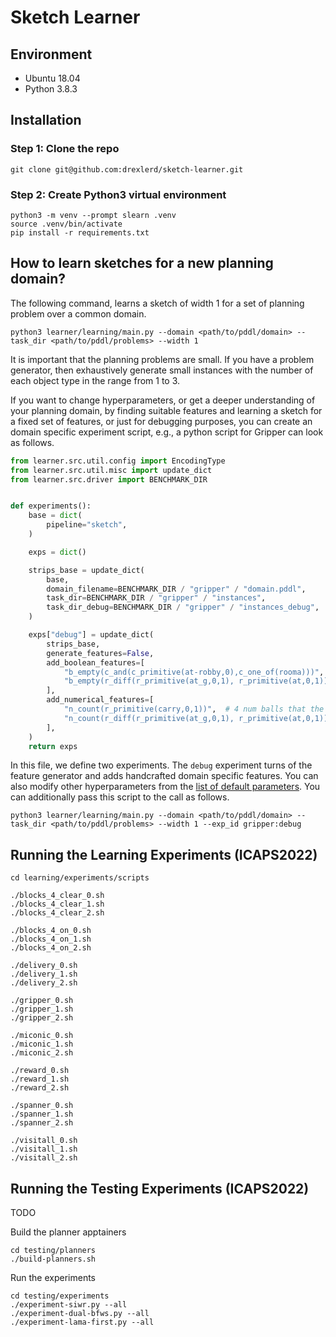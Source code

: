 # Sketch Learner

## Environment

- Ubuntu 18.04
- Python 3.8.3

## Installation

### Step 1: Clone the repo

```console
git clone git@github.com:drexlerd/sketch-learner.git
```

### Step 2: Create Python3 virtual environment

```console
python3 -m venv --prompt slearn .venv
source .venv/bin/activate
pip install -r requirements.txt
```

## How to learn sketches for a new planning domain?

The following command, learns a sketch of width 1 for a set of planning problem over a common domain.

```console
python3 learner/learning/main.py --domain <path/to/pddl/domain> --task_dir <path/to/pddl/problems> --width 1
```

It is important that the planning problems are small. If you have a problem generator, then exhaustively generate small instances with the number of each object type in the range from 1 to 3.

If you want to change hyperparameters, or get a deeper understanding of your planning domain, by finding suitable features and learning a sketch for a fixed set of features, or just for debugging purposes, you can create an domain specific experiment script, e.g., a python script for Gripper can look as follows.

```python
from learner.src.util.config import EncodingType
from learner.src.util.misc import update_dict
from learner.src.driver import BENCHMARK_DIR


def experiments():
    base = dict(
        pipeline="sketch",
    )

    exps = dict()

    strips_base = update_dict(
        base,
        domain_filename=BENCHMARK_DIR / "gripper" / "domain.pddl",
        task_dir=BENCHMARK_DIR / "gripper" / "instances",
        task_dir_debug=BENCHMARK_DIR / "gripper" / "instances_debug",
    )

    exps["debug"] = update_dict(
        strips_base,
        generate_features=False,
        add_boolean_features=[
            "b_empty(c_and(c_primitive(at-robby,0),c_one_of(rooma)))",  # robot at room b
            "b_empty(r_diff(r_primitive(at_g,0,1), r_primitive(at,0,1)))",  # goal separating feature
        ],
        add_numerical_features=[
            "n_count(r_primitive(carry,0,1))",  # 4 num balls that the robot carries
            "n_count(r_diff(r_primitive(at_g,0,1), r_primitive(at,0,1)))",  # 4 num misplaced balls, i.e., num balls at roomb
        ],
    )
    return exps
```

In this file, we define two experiments. The `debug` experiment turns of the feature generator and adds handcrafted domain specific features. You can also modify other hyperparameters from the [list of default parameters](https://github.com/drexlerd/sketch-learner/blob/main/learning/learner/src/util/defaults.py). You can additionally pass this script to the call as follows.

```console
python3 learner/learning/main.py --domain <path/to/pddl/domain> --task_dir <path/to/pddl/problems> --width 1 --exp_id gripper:debug
```


## Running the Learning Experiments (ICAPS2022)


```console
cd learning/experiments/scripts

./blocks_4_clear_0.sh
./blocks_4_clear_1.sh
./blocks_4_clear_2.sh

./blocks_4_on_0.sh
./blocks_4_on_1.sh
./blocks_4_on_2.sh

./delivery_0.sh
./delivery_1.sh
./delivery_2.sh

./gripper_0.sh
./gripper_1.sh
./gripper_2.sh

./miconic_0.sh
./miconic_1.sh
./miconic_2.sh

./reward_0.sh
./reward_1.sh
./reward_2.sh

./spanner_0.sh
./spanner_1.sh
./spanner_2.sh

./visitall_0.sh
./visitall_1.sh
./visitall_2.sh
```

## Running the Testing Experiments (ICAPS2022)

TODO

Build the planner apptainers

```console
cd testing/planners
./build-planners.sh
```

Run the experiments

```console
cd testing/experiments
./experiment-siwr.py --all
./experiment-dual-bfws.py --all
./experiment-lama-first.py --all
```